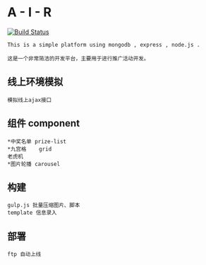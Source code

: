 A - I - R
=========
[![Build Status](https://travis-ci.org/elrrrrrrr/air.svg?branch=master)](https://travis-ci.org/elrrrrrrr/air)

	This is a simple platform using mongodb , express , node.js . 
	
	这是一个非常简洁的开发平台，主要用于进行推广活动开发。

线上环境模拟
-----------
	模拟线上ajax接口 


组件 component
---------
	*中奖名单 prize-list
	*九宫格 	grid
	老虎机
	*图片轮播 carousel

构建 
----
	gulp.js 批量压缩图片、脚本
	template 信息录入

部署
----
	ftp 自动上线


	
